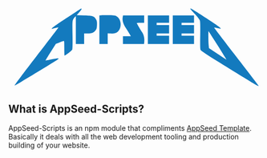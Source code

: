 <svg version="1.0" xmlns="http://www.w3.org/2000/svg"
 width="547.000000pt" height="173.000000pt" viewBox="0 0 547.000000 173.000000"
 preserveAspectRatio="xMidYMid meet">
<metadata>
Created by potrace 1.15, written by Peter Selinger 2001-2017
</metadata>
<g transform="translate(0.000000,173.000000) scale(0.100000,-0.100000)"
fill="#000000" stroke="none">
<path fill="rgb(19,122,190)" d="M1257 1513 c-278 -183 -362 -247 -299 -230 49 14 123 29 126 26 2 -2
-214 -285 -481 -629 -326 -421 -479 -626 -469 -628 12 -3 892 530 944 571 30
24 -12 23 -138 -3 -74 -16 -136 -27 -138 -26 -1 2 49 84 111 182 l114 179 74
27 c41 16 82 31 92 34 16 5 17 -7 17 -155 0 -89 2 -161 5 -161 21 0 158 106
167 128 6 18 9 127 6 319 -4 261 -3 297 12 330 9 21 27 47 39 57 l21 19 0
-301 0 -302 90 0 90 0 0 115 0 115 76 0 c90 0 133 17 172 68 23 31 27 46 30
116 2 69 -1 87 -20 120 -41 71 -70 80 -257 86 l-163 5 56 63 c31 35 54 67 51
73 -4 5 -7 9 -9 9 -1 0 -145 -93 -319 -207z"/>
<path fill="rgb(19,122,190)" d="M3941 1712 c2 -6 46 -56 98 -112 54 -58 99 -117 107 -138 9 -28 11
-108 8 -327 -3 -224 -1 -296 9 -315 8 -16 107 -83 277 -189 957 -591 980 -604
980 -585 0 3 -218 287 -485 632 -266 344 -483 628 -481 629 3 3 46 -5 124 -22
62 -15 -5 37 -292 225 -296 193 -354 227 -345 202z m594 -796 c106 -168 192
-306 189 -306 -2 0 -89 57 -193 126 l-188 125 -7 76 c-7 92 -8 298 -1 291 3
-3 93 -143 200 -312z"/>
<path fill="rgb(19,122,190)" d="M2013 1573 l-43 -4 0 -310 0 -309 90 0 90 0 0 116 0 115 43 -2 c82
-5 124 1 158 24 107 72 107 272 -1 343 -33 22 -49 25 -166 28 -71 2 -148 2
-171 -1z"/>
<path fill="rgb(19,122,190)" d="M2475 1531 c-12 -72 10 -148 69 -236 29 -44 65 -101 80 -127 l28 -48
-86 0 -86 0 0 -85 0 -85 229 0 228 0 5 43 c9 78 -8 155 -45 211 -39 57 -117
191 -117 200 0 3 36 6 80 6 l80 0 0 80 0 80 -229 0 -229 0 -7 -39z"/>
<path fill="rgb(19,122,190)" d="M3020 1260 l0 -310 230 0 230 0 0 90 0 90 -135 0 -135 0 0 25 0 25
135 0 135 0 0 90 0 90 -135 0 -135 0 0 25 0 25 135 0 135 0 0 80 0 80 -230 0
-230 0 0 -310z"/>
<path fill="rgb(19,122,190)" d="M3560 1260 l0 -310 230 0 230 0 0 90 0 90 -135 0 -135 0 0 25 0 25
135 0 135 0 0 90 0 90 -135 0 -135 0 0 25 0 25 135 0 135 0 0 80 0 80 -230 0
-230 0 0 -310z"/>
</g>
</svg>



## What is AppSeed-Scripts?
AppSeed-Scripts is an npm module that compliments [AppSeed Template](https://github.com/philopian/AppSeed). Basically it deals with all the web development tooling and production building of your website.

<br>
